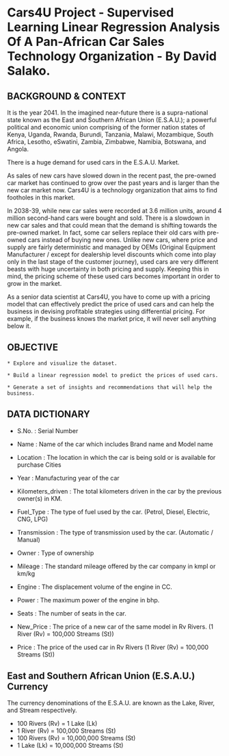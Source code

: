 # Cars4U Project - Supervised Learning Linear Regression Analysis Of A Pan-African Car Sales Technology Organization - By David Salako.

## BACKGROUND & CONTEXT

It is the year 2041. In the imagined near-future there is a supra-national state known as the East and Southern African Union (E.S.A.U.); a powerful political and economic union comprising of the former nation states of Kenya, Uganda, Rwanda, Burundi, Tanzania, Malawi, Mozambique, South Africa, Lesotho, eSwatini, Zambia, Zimbabwe, Namibia, Botswana, and Angola.

There is a huge demand for used cars in the E.S.A.U. Market.

As sales of new cars have slowed down in the recent past, the pre-owned car market has continued to grow over the past years and is larger than the new car market now. Cars4U is a technology organization that aims to find footholes in this market.

In 2038-39, while new car sales were recorded at 3.6 million units, around 4 million second-hand cars were bought and sold. There is a slowdown in new car sales and that could mean that the demand is shifting towards the pre-owned market. In fact, some car sellers replace their old cars with pre-owned cars instead of buying new ones. Unlike new cars, where price and supply are fairly deterministic and managed by OEMs (Original Equipment Manufacturer / except for dealership level discounts which come into play only in the last stage of the customer journey), used cars are very different beasts with huge uncertainty in both pricing and supply. Keeping this in mind, the pricing scheme of these used cars becomes important in order to grow in the market.

As a senior data scientist at Cars4U, you have to come up with a pricing model that can effectively predict the price of used cars and can help the business in devising profitable strategies using differential pricing. For example, if the business knows the market price, it will never sell anything below it.


## OBJECTIVE

    * Explore and visualize the dataset.

    * Build a linear regression model to predict the prices of used cars.

    * Generate a set of insights and recommendations that will help the business.


## DATA DICTIONARY

* S.No. : Serial Number

* Name : Name of the car which includes Brand name and Model name

* Location : The location in which the car is being sold or is available for purchase Cities

* Year : Manufacturing year of the car

* Kilometers_driven : The total kilometers driven in the car by the previous owner(s) in KM.

* Fuel_Type : The type of fuel used by the car. (Petrol, Diesel, Electric, CNG, LPG)

* Transmission : The type of transmission used by the car. (Automatic / Manual)

* Owner : Type of ownership

* Mileage : The standard mileage offered by the car company in kmpl or km/kg

* Engine : The displacement volume of the engine in CC.

* Power : The maximum power of the engine in bhp.

* Seats : The number of seats in the car.

* New_Price : The price of a new car of the same model in Rv Rivers. (1 River (Rv) = 100,000 Streams (St))

* Price : The price of the used car in Rv Rivers (1 River (Rv) = 100,000 Streams (St))


## East and Southern African Union (E.S.A.U.) Currency

The currency denominations of the E.S.A.U. are known as the Lake, River, and Stream respectively.

* 100 Rivers (Rv) = 1 Lake (Lk)
* 1 River (Rv) = 100,000 Streams (St)
* 100 Rivers (Rv) = 10,000,000 Streams (St)
* 1 Lake (Lk) = 10,000,000 Streams (St) 
